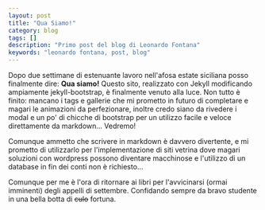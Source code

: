 ```yaml
---
layout: post
title: "Qua Siamo!"
category: blog
tags: []
description: "Primo post del blog di Leonardo Fontana"
keywords: "leonardo fontana, post, blog"
---
```

Dopo due settimane di estenuante lavoro nell'afosa estate siciliana posso finalmente dire: **Qua siamo!** Questo sito, realizzato con Jekyll modificando ampiamente jekyll-bootstrap, è finalmente venuto alla luce. Non tutto è finito: mancano i tags e gallerie che mi prometto in futuro di completare e magari le animazioni da perfezionare, inoltre credo siano da rivedere i modal e un po' di chicche di bootstrap per un utilizzo facile e veloce direttamente da markdown... Vedremo!

Comunque ammetto che scrivere in markdown è davvero divertente, e mi prometto di utilizzarlo per l'implementazione di siti vetrina dove magari soluzioni con wordpress possono diventare macchinose e l'utilizzo di un database in fin dei conti non è richiesto...

Comunque per me è l'ora di ritornare ai libri per l'avvicinarsi (ormai imminenti) degli appelli di settembre. Confidando sempre da bravo studente in una bella botta di <strike>culo</strike> fortuna.
